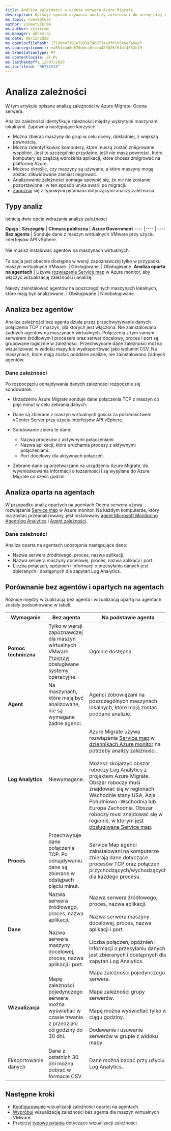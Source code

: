 ```yaml
---
title: Analiza zależności w ocenie serwera Azure Migrate
description: Opisuje sposób używania analizy zależności do oceny przy użyciu Azure Migrate oceny serwera.
ms.topic: conceptual
author: vineetvikram
ms.author: vivikram
ms.manager: abhemraj
ms.date: 09/15/2020
ms.openlocfilehash: 1f198d47191e7893e74b072ae8fd10546e3a6ee7
ms.sourcegitcommit: ea551dad8d870ddcc0fee4423026f51bf4532e19
ms.translationtype: MT
ms.contentlocale: pl-PL
ms.lasthandoff: 12/07/2020
ms.locfileid: "96752213"
---
```

# <a name="dependency-analysis"></a>Analiza zależności

W tym artykule opisano analizę zależności w Azure Migrate: Ocena serwera.


Analiza zależności identyfikuje zależności między wykrytymi maszynami lokalnymi. Zapewnia następujące korzyści: 

- Można zbierać maszyny do grup w celu oceny, dokładniej, z większą pewnością.
- Można zidentyfikować komputery, które muszą zostać zmigrowane wspólnie. Jest to szczególnie przydatne, jeśli nie masz pewności, które komputery są częścią wdrożenia aplikacji, które chcesz zmigrować na platformę Azure.
- Możesz określić, czy maszyny są używane, a które maszyny mogą zostać zlikwidowane zamiast migrować.
- Analizowanie zależności pomaga upewnić się, że nic nie zostanie pozostawione i w ten sposób unika awarii po migracji.
- [Zapoznaj](common-questions-discovery-assessment.md#what-is-dependency-visualization) się z typowymi pytaniami dotyczącymi analizy zależności.


## <a name="analysis-types"></a>Typy analiz

Istnieją dwie opcje wdrażania analizy zależności

**Opcja** | **Szczegóły** | **Chmura publiczna** | **Azure Government**
----  |---- | ---- 
**Bez agenta** | Sonduje dane z maszyn wirtualnych VMware przy użyciu interfejsów API vSphere.<br/><br/> Nie musisz instalować agentów na maszynach wirtualnych.<br/><br/> Ta opcja jest obecnie dostępna w wersji zapoznawczej tylko w przypadku maszyn wirtualnych VMware. | Obsługiwane. | Obsługiwane.
**Analiza oparta na agentach** | Używa [rozwiązania Service map](../azure-monitor/insights/service-map.md) w Azure monitor, aby włączyć wizualizację zależności i analizę.<br/><br/> Należy zainstalować agentów na poszczególnych maszynach lokalnych, które mają być analizowane. | Obsługiwane | Nieobsługiwane.


## <a name="agentless-analysis"></a>Analiza bez agentów

Analiza zależności bez agenta działa przez przechwytywanie danych połączenia TCP z maszyn, dla których jest włączona. Nie zainstalowano żadnych agentów na maszynach wirtualnych. Połączenia z tym samym serwerem źródłowym i procesem oraz serwer docelowy, proces i port są grupowane logicznie w zależności. Przechwycone dane zależności można wizualizować w widoku mapy lub wyeksportować jako wolumin CSV. Na maszynach, które mają zostać poddane analizie, nie zainstalowano żadnych agentów.

### <a name="dependency-data"></a>Dane zależności

Po rozpoczęciu odnajdywania danych zależności rozpocznie się sondowanie:

- Urządzenie Azure Migrate sonduje dane połączenia TCP z maszyn co pięć minut w celu zebrania danych.
- Dane są zbierane z maszyn wirtualnych gościa za pośrednictwem vCenter Server przy użyciu interfejsów API vSphere.
- Sondowanie zbiera te dane:

    - Nazwa procesów z aktywnymi połączeniami.
    - Nazwa aplikacji, która uruchamia procesy z aktywnymi połączeniami.
    - Port docelowy dla aktywnych połączeń.

- Zebrane dane są przetwarzane na urządzeniu Azure Migrate, do wywnioskowania informacji o tożsamości i są wysyłane do Azure Migrate co sześć godzin


## <a name="agent-based-analysis"></a>Analiza oparta na agentach

W przypadku analiz opartych na agentach Ocena serwera używa rozwiązania [Service map](../azure-monitor/insights/service-map.md) w Azure monitor. Na każdym komputerze, który ma zostać przeanalizowany, jest instalowany [agent Microsoft Monitoring Agent/log Analytics](../azure-monitor/platform/agents-overview.md#log-analytics-agent) i [Agent zależności](../azure-monitor/platform/agents-overview.md#dependency-agent).

### <a name="dependency-data"></a>Dane zależności

Analiza oparta na agentach udostępnia następujące dane:

- Nazwa serwera źródłowego, proces, nazwa aplikacji.
- Nazwa serwera maszyny docelowej, proces, nazwa aplikacji i port.
- Liczba połączeń, opóźnień i informacji o przesyłaniu danych jest zbieranych i dostępnych dla zapytań Log Analytics. 



## <a name="compare-agentless-and-agent-based"></a>Porównanie bez agentów i opartych na agentach

Różnice między wizualizacją bez agenta i wizualizacją opartą na agentach zostały podsumowane w tabeli.

**Wymaganie** | **Bez agenta** | **Na podstawie agenta**
--- | --- | ---
**Pomoc techniczna** | Tylko w wersji zapoznawczej dla maszyn wirtualnych VMware. [Przejrzyj](migrate-support-matrix-vmware.md#dependency-analysis-requirements-agentless) obsługiwane systemy operacyjne. | Ogólnie dostępna.
**Agent** | Na maszynach, które mają być analizowane, nie są wymagane żadne agenci. | Agenci zobowiązani na poszczególnych maszynach lokalnych, które mają zostać poddane analizie.
**Log Analytics** | Niewymagane. | Azure Migrate używa rozwiązania [Service map](../azure-monitor/insights/service-map.md) w [dziennikach Azure monitor](../azure-monitor/log-query/log-query-overview.md) na potrzeby analizy zależności.<br/><br/> Możesz skojarzyć obszar roboczy Log Analytics z projektem Azure Migrate. Obszar roboczy musi znajdować się w regionach Wschodnie stany USA, Azja Południowo-Wschodnia lub Europa Zachodnia. Obszar roboczy musi znajdować się w regionie, w którym [jest obsługiwana Service map](../azure-monitor/insights/vminsights-configure-workspace.md#supported-regions).
**Proces** | Przechwytuje dane połączenia TCP. Po odnajdywaniu dane są zbierane w odstępach pięciu minut. | Service Map agenci zainstalowani na komputerze zbierają dane dotyczące procesów TCP oraz połączeń przychodzących/wychodzących dla każdego procesu.
**Dane** | Nazwa serwera źródłowego, proces, nazwa aplikacji.<br/><br/> Nazwa serwera maszyny docelowej, proces, nazwa aplikacji i port. | Nazwa serwera źródłowego, proces, nazwa aplikacji.<br/><br/> Nazwa serwera maszyny docelowej, proces, nazwa aplikacji i port.<br/><br/> Liczba połączeń, opóźnień i informacji o przesyłaniu danych jest zbieranych i dostępnych dla zapytań Log Analytics. 
**Wizualizacja** | Mapę zależności pojedynczego serwera można wyświetlać w czasie trwania z przedziału od godziny do 30 dni. | Mapa zależności pojedynczego serwera.<br/><br/> Mapa zależności grupy serwerów.<br/><br/>  Mapę można wyświetlać tylko w ciągu godziny.<br/><br/> Dodawanie i usuwanie serwerów w grupie z widoku mapy.
Eksportowanie danych | Dane z ostatnich 30 dni można pobrać w formacie CSV. | Dane można badać przy użyciu Log Analytics.



## <a name="next-steps"></a>Następne kroki

- [Konfigurowanie](how-to-create-group-machine-dependencies.md) wizualizacji zależności opartej na agentach.
- [Wypróbuj](how-to-create-group-machine-dependencies-agentless.md) wizualizację zależności bez agenta dla maszyn wirtualnych VMware.
- Przejrzyj [typowe pytania](common-questions-discovery-assessment.md#what-is-dependency-visualization) dotyczące wizualizacji zależności.
